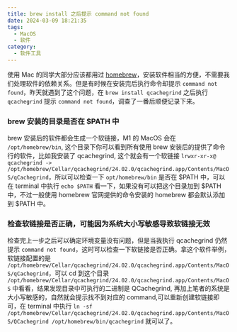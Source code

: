 ```yaml
---
title: brew install 之后提示 command not found
date: 2024-03-09 18:21:35
tags:
  - MacOS
  - 软件
category:
  - 软件工具
---
```


使用 Mac 的同学大部分应该都用过 [homebrew](https://brew.sh/)，安装软件相当的方便，不需要我们处理软件的依赖关系。但是有时候在安装完后执行命令却提示 `command not found`，昨天就遇到了这个问题，在 `brew install qcachegrind` 之后执行 `qcachegrind` 提示 `command not found`，调查了一番后顺便记录下来。

### brew 安装的目录是否在 $PATH 中

brew 安装后的软件都会生成一个软链接，M1 的 MacOS 会在 `/opt/homebrew/bin`, 这个目录下你可以看到所有使用 brew 安装后的提供了命令行的软件，比如我安装了 qcachegrind, 这个就会有一个软链接 `lrwxr-xr-x@ qcachegrind -> /opt/homebrew/Cellar/qcachegrind/24.02.0/qcachegrind.app/Contents/MacOS/qCachegrind`，所以可以检查一下 `opt/homebrew/bin` 是否在 $PATH 中，可以在 terminal 中执行 `echo $PATH` 看一下，如果没有可以把这个目录加到 $PATH 中，不过一般使用 homebrew 官网提供的命令安装的 homebrew 都会默认添加到 $PATH 中。

### 检查软链接是否正确，可能因为系统大小写敏感导致软链接无效

检查完上一步之后可以确定环境变量没有问题，但是当我执行 qcachegrind 仍然提示 `command not found`，这时可以检查一下软链接是否正确。拿这个软件举例，软链接配置的是 `/opt/homebrew/Cellar/qcachegrind/24.02.0/qcachegrind.app/Contents/MacOS/qCachegrind`，可以 cd 到这个目录 `/opt/homebrew/Cellar/qcachegrind/24.02.0/qcachegrind.app/Contents/MacOS` 中看看，结果发现目录中可执行的二进制是 QCachegrind, 再加上笔者的系统是大小写敏感的，自然就会提示找不到对应的 command,可以重新创建软链接即可，在 terminal 中执行 `ln -sf /opt/homebrew/Cellar/qcachegrind/24.02.0/qcachegrind.app/Contents/MacOS/QCachegrind /opt/homebrew/bin/qcachegrind` 就可以了。
